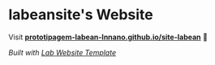 
# labeansite's Website

Visit **[prototipagem-labean-lnnano.github.io/site-labean](https://prototipagem-labean-lnnano.github.io/site-labean)** 🚀

_Built with [Lab Website Template](https://greene-lab.gitbook.io/lab-website-template-docs)_

